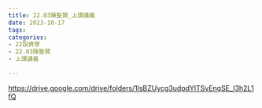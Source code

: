 ```yaml
---
title: 22.03陳聖賢_上課講義
date: 2023-10-17
tags: 
categories:
- 22投資學
- 22.03陳聖賢
- 上課講義

---
```

https://drive.google.com/drive/folders/1lsBZUycg3udpdYlTSvEnqSE_I3h2L1fQ
